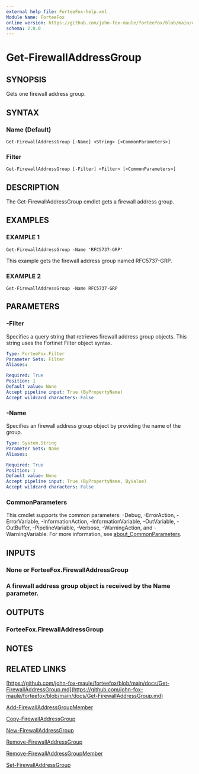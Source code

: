 ```yaml
---
external help file: ForteeFox-help.xml
Module Name: ForteeFox
online version: https://github.com/john-fox-maule/forteefox/blob/main/docs/Get-FirewallAddressGroup.md
schema: 2.0.0
---
```


# Get-FirewallAddressGroup

## SYNOPSIS
Gets one firewall address group.

## SYNTAX

### Name (Default)
```
Get-FirewallAddressGroup [-Name] <String> [<CommonParameters>]
```

### Filter
```
Get-FirewallAddressGroup [-Filter] <Filter> [<CommonParameters>]
```

## DESCRIPTION
The Get-FirewallAddressGroup cmdlet gets a firewall address group.

## EXAMPLES

### EXAMPLE 1
```
Get-FirewallAddressGroup -Name 'RFC5737-GRP'
```

This example gets the firewall address group named RFC5737-GRP.

### EXAMPLE 2
```
Get-FirewallAddressGroup -Name RFC5737-GRP
```

## PARAMETERS

### -Filter
Specifies a query string that retrieves firewall address group objects.
This string uses the Fortinet Filter object syntax.

```yaml
Type: ForteeFox.Filter
Parameter Sets: Filter
Aliases:

Required: True
Position: 1
Default value: None
Accept pipeline input: True (ByPropertyName)
Accept wildcard characters: False
```

### -Name
Specifies an firewall address group object by providing the name of the group.

```yaml
Type: System.String
Parameter Sets: Name
Aliases:

Required: True
Position: 1
Default value: None
Accept pipeline input: True (ByPropertyName, ByValue)
Accept wildcard characters: False
```

### CommonParameters
This cmdlet supports the common parameters: -Debug, -ErrorAction, -ErrorVariable, -InformationAction, -InformationVariable, -OutVariable, -OutBuffer, -PipelineVariable, -Verbose, -WarningAction, and -WarningVariable. For more information, see [about_CommonParameters](http://go.microsoft.com/fwlink/?LinkID=113216).

## INPUTS

### **None or ForteeFox.FirewallAddressGroup**
### A firewall address group object is received by the Name parameter.
## OUTPUTS

### **ForteeFox.FirewallAddressGroup**
## NOTES

## RELATED LINKS

[https://github.com/john-fox-maule/forteefox/blob/main/docs/Get-FirewallAddressGroup.md](https://github.com/john-fox-maule/forteefox/blob/main/docs/Get-FirewallAddressGroup.md)

[Add-FirewallAddressGroupMember]()

[Copy-FirewallAddressGroup]()

[New-FirewallAddressGroup]()

[Remove-FirewallAddressGroup]()

[Remove-FirewallAddressGroupMember]()

[Set-FirewallAddressGroup]()

